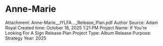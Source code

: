 # Anne-Marie

Attachment: Anne-Marie__IYLFA..._Release_Plan.pdf
Author Source: Adam Royal
Created time: October 18, 2025 1:21 PM
Project Name: If You’re Looking For A Sign Release Plan
Project Type: Album Release
Purpose: Strategy
Year: 2025